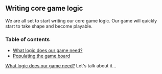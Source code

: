 ## Writing core game logic
We are all set to start writing our core game logic. Our game will quickly start to take shape and become playable.

### Table of contents
- [What logic does our game need?](what-logic-does-our-game-need.md)
- [Populating the game board](populating-the-game-board.md)

[What logic does our game need?](what-logic-does-our-game-need.md) Let's talk about it...
